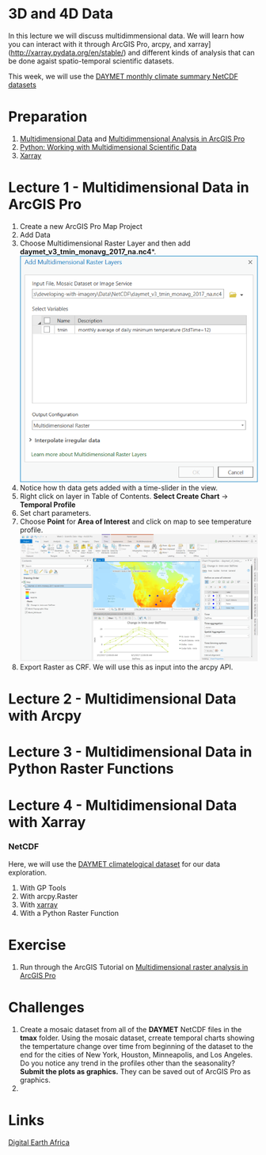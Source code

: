 # 3D and 4D Data
In this lecture we will discuss multidimmensional data. We will learn how you can interact with it through ArcGIS Pro, arcpy, and xarray](http://xarray.pydata.org/en/stable/) and different kinds of analysis that can be done agaist spatio-temporal scientific datasets.

This week, we will use the [DAYMET monthly climate summary NetCDF datasets](https://daac.ornl.gov/DAYMET/guides/Daymet_V3_Monthly_Climatology.html)

# Preparation
1. [Multidimensional Data](https://www.esri.com/arcgis-blog/products/arcgis-pro/imagery/multidimensional-analysis-arcgis-pro/) and [Multidimmensional Analysis in ArcGIS Pro](https://youtu.be/qBACfb2sMo8)
2. [Python: Working with Multidimensional Scientific Data](https://www.esri.com/videos/watch?videoid=lqKYoiFlCJc)
3. [Xarray](https://www.youtube.com/watch?v=Dgr_d8iEWk4)

# Lecture 1 - Multidimensional Data in ArcGIS Pro
1. Create a new ArcGIS Pro Map Project
2. Add Data
3. Choose Multidimensional Raster Layer and then add **daymet_v3_tmin_monavg_2017_na.nc4***.
![](add_multidim_raster_layer.png)
4. Notice how th data gets added with a time-slider in the view.
![]()
5. Right click on layer in Table of Contents. **Select Create Chart** -> **Temporal Profile**
6. Set chart parameters.
7. Choose **Point** for **Area of Interest** and click on map to see temperature profile.
![](temp_profiles.png)
8. Export Raster as CRF. We will use this as input into the arcpy API.

# Lecture 2 - Multidimensional Data with Arcpy

# Lecture 3 - Multidimensional Data in Python Raster Functions

# Lecture 4 - Multidimensional Data with Xarray

### NetCDF
Here, we will use the [DAYMET climatelogical dataset](https://thredds.daac.ornl.gov/thredds/catalog/ornldaac/1345/catalog.html) for our data exploration.

1. With GP Tools
2. With arcpy.Raster
3. With [xarray](http://xarray.pydata.org/en/stable/)
4. With a Python Raster Function


# Exercise
1. Run through the ArcGIS Tutorial on [Multidimensional raster analysis in ArcGIS Pro](https://doc.arcgis.com/en/imagery/workflows/tutorials/multidimensional-raster-analysis-in-arcgis-pro.htm?adumkts=product&adupro=ArcGIS_Image_Analyst&aduc=social&adum=external&utm_Source=social&aduca=Imagery&RemoteSensing&adulb=multiple&adusn=multiple&aduat=blog&sf_id=701f2000000rpWvAAI)

# Challenges
1. Create a mosaic dataset from all of the **DAYMET** NetCDF files in the **tmax** folder. Using the mosaic dataset, crreate temporal charts showing the tempertature change over time from beginning of the dataset to the end for the cities of New York, Houston, Minneapolis, and Los Angeles. Do you notice any trend in the profiles other than the seasonality?  **Submit the plots as graphics.** They can be saved out of ArcGIS Pro as graphics.
2.

# Links
[Digital Earth Africa](https://www.africageoportal.com/pages/digital-earth-africa)

